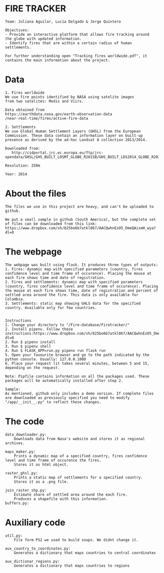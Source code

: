 # FIRE TRACKER

	Team: Juliana Aguilar, Lucía Delgado & Jorge Quintero

	Objectives: 
	- Provide an interactive platform that allows fire tracking around
	the globe with updated information.
	- Identify fires that are within a certain radius of human
	settlements.

	For further understanding open "Tracking fires worldwide.pdf", it contains the main information about the project.  

# Data
	1. Fires worldwide
	We use fire points identified by NASA using satelite images
	from two satelites: Modis and Viirs.

	Data obtained from 
	https://earthdata.nasa.gov/earth-observation-data
	/near-real-time/firms/active-fire-data
	
	2. Settlements
	We use Global Human Settlement Layers (GHSL) from the European Commission. These data contain an information layer on built-up 
	presence as derived by the ad-hoc Landsat 8 collection 2013/2014. 

	Downloaded from: 
	   http://cidportal.jrc.ec.europa.eu/ftp/jrc-opendata/GHSL/GHS_BUILT_LDSMT_GLOBE_R2015B/GHS_BUILT_LDS2014_GLOBE_R2016A_54009_250/

	Resolution: 250m

	Year: 2014


# About the files
	The files we use in this project are heavy, and can't be uploaded to github.

	We put a small sample in github (South America), but the complete set of files can be downloaded from this link:
	https://www.dropbox.com/sh/825bo6b7atkl067/AACQwhnEzO5_DmeQAismH_wya?dl=0 

# The webpage
	The webpage was built using flask. It produces three types of outputs:
	1. Fires: dynamic map with specified parameters (country, fires confidence level and time frame of occurence). Placing the mouse at each fire shows time and date of registration.
	2. Fires and settlements: dynamic map with specified parameters (country, fires confidence level and time frame of occurence). Placing the mouse at each fire shows time, date of registration and percent of settled area around the fire. This data is only available for Colombia.
	3. Settlements: static map showing GHLS data for the specified country. Available only for few countries.
	
	
	Instructions
	1. Change your directory to "/Fire-database/Firetracker/" 
	2. Install pipenv. Follow these instructions:https://www.dropbox.com/sh/825bo6b7atkl067/AACQwhnEzO5_DmeQAismH_wya?dl=0 
	2. Run $ pipenv install
	3. Run $ pipenv shell
	4. Run $ FLASK_APP=run.py pipenv run flask run
	5. Open your favourite browser and go to the path indicated by the python console. Usually: 127.0.0.1000
	6. Place your request (it takes several minutes, between 5 and 15, depending on the request.

	Note: Pipfile contains information on all the packages used. These packages will be automatically installed after step 2. 
	
	Sample: 
	As mentioned, github only includes a demo version. If complete files are downloaded as previously specified you need to modify "/app/__init__.py" to reflect these changes.

# The code

	data_downloader.py:
		Downloads data from Nasa's website and stores it as regional archives.

	maps_maker.py: 
		Prints a dynamic map of a specified country, fires confidence level and time frame of occurence the fires. 
		Stores it as html object.
	
	raster_ghsl.py:
		Prints a static map of settlements for a specified country.
		Stores it as a .png file.
	
	join_raster_shp.py:
		Estimate share of settled area around the each fire.
		Produces a shapefile with this information.
	buffers.py:
		
		

# Auxiliary code

	util.py: 
		File form PS2 we used to build soups. We didnt change it.

	aux_country_to_coordinates.py:
		Generates a dictionary that maps countries to central coordinates
	
	aux_dictionar_regions.py:
		Generates a dictionary that maps countries to regions



